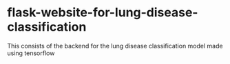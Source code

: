 # flask-website-for-lung-disease-classification
This consists of the backend for the lung disease classification model made using tensorflow
